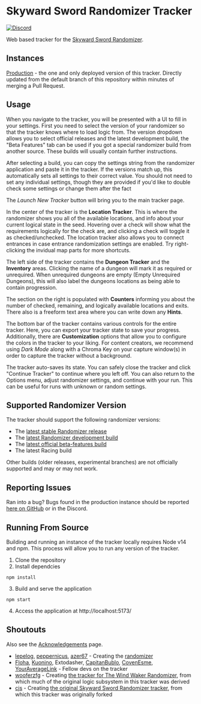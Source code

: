 # Skyward Sword Randomizer Tracker
[![Discord](https://discordapp.com/api/guilds/767090759773323264/embed.png?style=shield)](https://discord.gg/evpNKkaaw6)

Web based tracker for the [Skyward Sword Randomizer](https://github.com/ssrando/ssrando).

## Instances
[Production](https://robojumper.github.io/SS-Randomizer-Tracker/) - the one and only deployed version of this tracker. Directly updated from the default branch of this repository within minutes of merging a Pull Request.

## Usage
When you navigate to the tracker, you will be presented with a UI to fill in your settings. First you need to select the version of your randomizer so that the tracker knows where to load logic from. The version dropdown allows you to select official releases and the latest development build, the "Beta Features" tab can be used if you got a special randomizer build from another source.
These builds will usually contain further instructions.

After selecting a build, you can copy the settings string from the randomizer application and paste it in the tracker. If the versions match up, this automatically sets all settings to their
correct value. You should not need to set any individual settings, though they are provided if you'd like to double check some settings or change them after the fact

The *Launch New Tracker* button will bring you to the main tracker page.

In the center of the tracker is the **Location Tracker**. This is where the randomizer shows you all of the available locations, and info about your current logical state in the seed. Hovering over a check will show what the requirements logically for the check are, and clicking a check will toggle it as checked/unchecked. The location tracker also allows you to connect entrances in case entrance randomization settings are enabled. Try right-clicking the invidual map parts for more shortcuts.

The left side of the tracker contains the **Dungeon Tracker** and the **Inventory** areas. Clicking the name of a dungeon will mark it as required or unrequired. When unrequired dungeons are empty (Empty Unrequired Dungeons), this will also label the dungeons locations as being able to contain progression.

The section on the right is populated with **Counters** informing you about the number of checked, remaining, and logically available locations and exits. There also is a freeform text area where you can write down any **Hints**.

The bottom bar of the tracker contains various controls for the entire tracker. Here, you can export your tracker state to save your progress. Additionally, there are **Customization** options that allow you to configure the colors in the tracker to your liking. For content creators, we recommend using *Dark Mode* along with a Chroma Key on your capture window(s) in order to capture the tracker without a background.

The tracker auto-saves its state. You can safely close the tracker and click "Continue Tracker" to continue where you left off. You can also return to the Options menu, adjust randomizer settings, and continue with your run. This can be useful for runs with unknown or random settings.

## Supported Randomizer Version

The tracker should support the following randomizer versions:

* The [latest stable Randomizer release](https://github.com/ssrando/ssrando/releases/latest)
* The [latest Randomizer development build](https://nightly.link/ssrando/ssrando/workflows/build.yaml/main)
* The [latest official beta-features build](https://nightly.link/ssrando/ssrando/workflows/build.yaml/beta-features)
* The latest Racing build

Other builds (older releases, experimental branches) are not officially supported and may or may not work.

## Reporting Issues

Ran into a bug? Bugs found in the production instance should be reported [here on GitHub](https://github.com/robojumper/SS-Randomizer-Tracker/issues) or in the Discord.

## Running From Source
Building and running an instance of the tracker locally requires Node v14 and npm. This process will allow you to run any version of the tracker.

1. Clone the repository
2. Install dependcies
```
npm install
```
3. Build and serve the application
```
npm start
```
4. Access the application at http://localhost:5173/

## Shoutouts

Also see the [Acknowledgements](https://robojumper.github.io/SS-Randomizer-Tracker/acknowledgement) page.

- [lepelog](https://github.com/lepelog), [peppernicus](https://github.com/Peppernicus2000), [azer67](https://github.com/azer67) - Creating the [randomizer](https://github.com/ssrando/ssrando)
- [Floha](https://github.com/Floha258), [Kuonino](https://github.com/Kuonino), Extodasher, [CapitanBublo](https://github.com/CapitanBublo), [CovenEsme](https://github.com/covenesme), [YourAverageLink](https://github.com/youraveragelink) - Fellow devs on the tracker
- [wooferzfg](https://github.com/wooferzfg) - Creating [the tracker for The Wind Waker Randomizer](https://github.com/wooferzfg/tww-rando-tracker), from which much of the original logic subsystem in this tracker was derived
- [cjs](https://github.com/cjs8487/) - Creating [the original Skyward Sword Randomizer tracker](https://github.com/cjs8487/SS-Randomizer-Tracker), from which this tracker was originally forked
